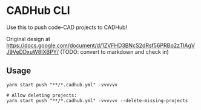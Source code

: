 # CADHub CLI

Use this to push code-CAD projects to CADHub! 

Original design at https://docs.google.com/document/d/1ZVFHD3BNcS2dRsf56PRBp2zTlAgVJ9VeDDxuW8IXBPY/ (TODO: convert to markdown and check in)

## Usage

```shell
yarn start push "**/*.cadhub.yml" -vvvvvv

# Allow deleting projects:
yarn start push "**/*.cadhub.yml" -vvvvvv --delete-missing-projects

```

